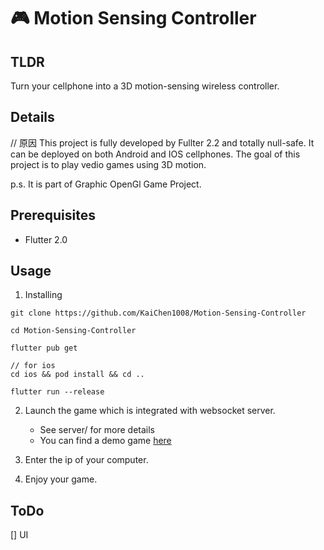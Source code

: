 # 🎮 Motion Sensing Controller

## TLDR
Turn your cellphone into a 3D motion-sensing wireless controller.

## Details
// 原因
This project is fully developed by Fullter 2.2 and totally null-safe.
It can be deployed on both Android and IOS cellphones.
The goal of this project is to play vedio games using 3D motion.

p.s. It is part of Graphic OpenGl Game Project.


## Prerequisites
- Flutter 2.0

## Usage
1. Installing
```
git clone https://github.com/KaiChen1008/Motion-Sensing-Controller

cd Motion-Sensing-Controller

flutter pub get

// for ios
cd ios && pod install && cd ..

flutter run --release
```

2. Launch the game which is integrated with websocket server.
    - See server/ for more details
    - You can find a demo game [here]()

3. Enter the ip of your computer.


4. Enjoy your game.


## ToDo
[] UI

